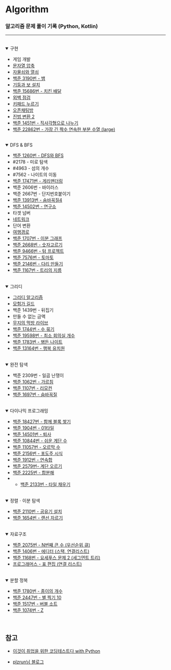 # Algorithm
### 알고리즘 문제 풀이 기록 (Python, Kotlin)

---
<br>

<details open markdown = "1">

<summary>구현</summary>

  - 게임 개발
  - [문자열 압축](https://github.com/ERyukSa/Algorithm/blob/main/%EA%B5%AC%ED%98%84/%EB%AC%B8%EC%9E%90%EC%97%B4%20%EC%95%95%EC%B6%95.md)
  - [자물쇠와 열쇠](https://github.com/ERyukSa/Algorithm/blob/main/%EA%B5%AC%ED%98%84/%EC%9E%90%EB%AC%BC%EC%87%A0%EC%99%80%20%EC%97%B4%EC%87%A0.md)
  - [백준 3190번 - 뱀](https://github.com/ERyukSa/Algorithm/blob/main/%EA%B5%AC%ED%98%84/%233190%20-%20%EB%B1%80.md)
  - [기둥과 보 설치](https://github.com/ERyukSa/Algorithm/blob/main/%EA%B5%AC%ED%98%84/%EA%B8%B0%EB%91%A5%EA%B3%BC%20%EB%B3%B4%20%EC%84%A4%EC%B9%98.md)
  - [백준 15686번 - 치킨 배달](https://github.com/ERyukSa/Algorithm/blob/main/%EA%B5%AC%ED%98%84/%2315686%20-%20%EC%B9%98%ED%82%A8%20%EB%B0%B0%EB%8B%AC.md)
  - [외벽 점검](https://github.com/ERyukSa/Algorithm/blob/main/%EA%B5%AC%ED%98%84/%EC%99%B8%EB%B2%BD%20%EC%A0%90%EA%B2%80.md)
  - [키패드 누르기](https://best-human-developer.tistory.com/2)
  - [오픈채팅방](https://best-human-developer.tistory.com/3)
  - [진법 변환 2](https://best-human-developer.tistory.com/29)
  - [백준 1451번 - 직사각형으로 나누기](https://best-human-developer.tistory.com/51)
  - [백준 22862번 - 가장 긴 짝수 연속한 부분 수열 (large)](https://best-human-developer.tistory.com/53)
  
</details>

<br>

<details open markdown="2">

<summary>DFS & BFS</summary>

  - [백준 1260번 - DFS와 BFS](https://github.com/ERyukSa/Algorithm/blob/main/DFS&BFS/%231260%20-%20DFS%EC%99%80%20BFS.md)
  - #2178 - 미로 탐색
  - #4963 - 섬의 개수
  - #7562 - 나이트의 이동
  - [백준 17471번 - 게리맨더링](https://github.com/ERyukSa/Algorithm/blob/main/DFS%26BFS/%2317471%20-%20%EA%B2%8C%EB%A6%AC%EB%A7%A8%EB%8D%94%EB%A7%81.md)
  - 백준 2606번 - 바이러스
  - 백준 2667번 - 단지번호붙이기  
  - [백준 13913번 - 숨바꼭질4](https://github.com/ERyukSa/Algorithm/blob/main/DFS%26BFS/%2313913%20-%20%EC%88%A8%EB%B0%94%EA%BC%AD%EC%A7%884.md)
  - [백준 14502번 - 연구소](https://github.com/ERyukSa/Algorithm/blob/main/DFS%26BFS/%2314502%20-%20%EC%97%B0%EA%B5%AC%EC%86%8C.md)
  - 타겟 넘버
  - [네트워크](https://github.com/ERyukSa/Algorithm/blob/main/DFS%26BFS/%EB%84%A4%ED%8A%B8%EC%9B%8C%ED%81%AC.md)
  - 단어 변환
  - [여행경로](https://github.com/ERyukSa/Algorithm/blob/main/DFS%26BFS/%EC%97%AC%ED%96%89%EA%B2%BD%EB%A1%9C.md)
  - [백준 1707번 - 이분 그래프](https://best-human-developer.tistory.com/7)
  - [백준 2668번 - 숫자고르기](https://best-human-developer.tistory.com/18)
  - [백준 9466번 - 텀 프로젝트](https://best-human-developer.tistory.com/33)
  - [백준 7576번 - 토마토](https://best-human-developer.tistory.com/34)
  - [백준 2146번 - 다리 만들기](https://best-human-developer.tistory.com/35)
  - [백준 1167번 - 트리의 지름](https://best-human-developer.tistory.com/36)
  
</details>

<br>

<details open markdown="3">

<summary>그리디</summary>

  - [그리디 알고리즘](https://github.com/ERyukSa/Algorithm/blob/main/Greedy/Greedy.md)
  - [모험가 길드](./Greedy/모험가%20길드.md) 
  - 백준 1439번 - 뒤집기
  - 만들 수 없는 금액
  - [무지의 먹방 라이브](https://github.com/ERyukSa/Algorithm/blob/main/Greedy/%EB%AC%B4%EC%A7%80%EC%9D%98%20%EB%A8%B9%EB%B0%A9%20%EB%9D%BC%EC%9D%B4%EB%B8%8C.md)
  - [백준 1744번 - 수 묶기](https://best-human-developer.tistory.com/8)
  - [백준 19598번 - 최소 회의실 개수](https://best-human-developer.tistory.com/23)
  - [백준 1783번 - 병든 나이트](https://best-human-developer.tistory.com/47)
  - [백준 13164번 - 행복 유치원](https://best-human-developer.tistory.com/54)

</details>

<br>

<details open markdown="4">

<summary>완전 탐색</summary>

  - 백준 2309번 - 일곱 난쟁이
  - [백준 1062번 - 가르침](https://best-human-developer.tistory.com/6)
  - [백준 1107번 - 리모컨](https://best-human-developer.tistory.com/50)
  - [백준 1697번 - 숨바꼭질](https://best-human-developer.tistory.com/52)

</details>

<br>

<details open markdown="5">

<summary>다이나믹 프로그래밍</summary>

  - [백준 18427번 - 함께 블록 쌓기](https://best-human-developer.tistory.com/5)
  - [백준 1904번 - 01타일](https://best-human-developer.tistory.com/10)
  - [백준 14501번 - 퇴사](https://best-human-developer.tistory.com/11)
  - [백준 10844번 - 쉬운 계단 수](https://best-human-developer.tistory.com/14)
  - [백준 11057번 - 오르막 수](https://best-human-developer.tistory.com/15)
  - [백준 2156번 - 포도주 시식](https://best-human-developer.tistory.com/19)
  - [백준 1912번 - 연속합](https://best-human-developer.tistory.com/21)
  - [백준 2579번- 계단 오르기](https://best-human-developer.tistory.com/22)
  - [백준 2225번 - 합분해](https://best-human-developer.tistory.com/25)
  - - [백준 2133번 - 타일 채우기](https://best-human-developer.tistory.com/26)

</details>

<br>

<details open markdown="6">

<summary>정렬ㆍ이분 탐색</summary>

  - [백준 2110번 - 공유기 설치](https://best-human-developer.tistory.com/17)
  - [백준 1654번 - 랜선 자르기](https://best-human-developer.tistory.com/38)

</details>

<br>

<details open markdown="7">

<summary>자료구조</summary>

  - [백준 2075번 - N번째 큰 수 (우선순위 큐)](https://best-human-developer.tistory.com/24)
  - [백준 1406번 - 에디터 (스택, 연결리스트)](https://best-human-developer.tistory.com/27)
  - [백준 1168번 - 요세푸스 문제 2 (세그먼트 트리)](https://best-human-developer.tistory.com/28)
  - [프로그래머스 - 표 편집 (연결 리스트)](https://best-human-developer.tistory.com/49)

</details>

<br>

<details open markdown="8">

<summary>분할 정복</summary>
  
  - [백준 1780번 - 종이의 개수](https://best-human-developer.tistory.com/41)
  - [백준 2447번 - 별 찍기 10](https://best-human-developer.tistory.com/42)
  - [백준 1517번 - 버블 소트](https://best-human-developer.tistory.com/46)
  - [백준 1074번 - Z](https://best-human-developer.tistory.com/48)

</details>

<br>

## 참고

- [이것이 취업을 위한 코딩테스트다 with Python](https://book.naver.com/bookdb/book_detail.nhn?bid=16439154)

- [plzrun님 블로그](https://plzrun.tistory.com/entry/%EC%95%8C%EA%B3%A0%EB%A6%AC%EC%A6%98-%EB%AC%B8%EC%A0%9C%ED%92%80%EC%9D%B4PS-%EC%8B%9C%EC%9E%91%ED%95%98%EA%B8%B0)

